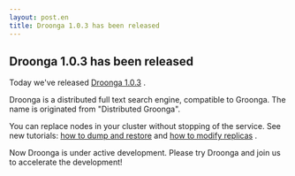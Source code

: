 ```yaml
---
layout: post.en
title: Droonga 1.0.3 has been released
---
```


Droonga 1.0.3 has been released
-------------------------------

Today we've released [Droonga
1.0.3](http://droonga.org/news/2014/05/29/release.html) .

Droonga is a distributed full text search engine, compatible to Groonga.
The name is originated from "Distributed Groonga".

You can replace nodes in your cluster without stopping of the service.
See new tutorials: [how to dump and
restore](http://droonga.org/tutorial/1.0.3/dump-restore/) and [how to
modify replicas](http://droonga.org/tutorial/1.0.3/add-replica/) .

Now Droonga is under active development. Please try Droonga and join us
to accelerate the development!
